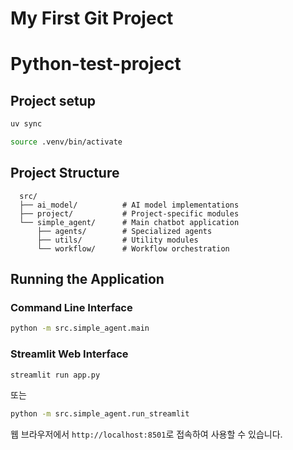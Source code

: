 # My First Git Project
# Python-test-project

## Project setup
```bash
uv sync

source .venv/bin/activate
```
## Project Structure
```
  src/
  ├── ai_model/          # AI model implementations
  ├── project/           # Project-specific modules
  └── simple_agent/      # Main chatbot application
      ├── agents/        # Specialized agents
      ├── utils/         # Utility modules
      └── workflow/      # Workflow orchestration
```

## Running the Application

### Command Line Interface
```bash
python -m src.simple_agent.main
```

### Streamlit Web Interface
```bash
streamlit run app.py
```
또는
```bash
python -m src.simple_agent.run_streamlit
```

웹 브라우저에서 `http://localhost:8501`로 접속하여 사용할 수 있습니다.
